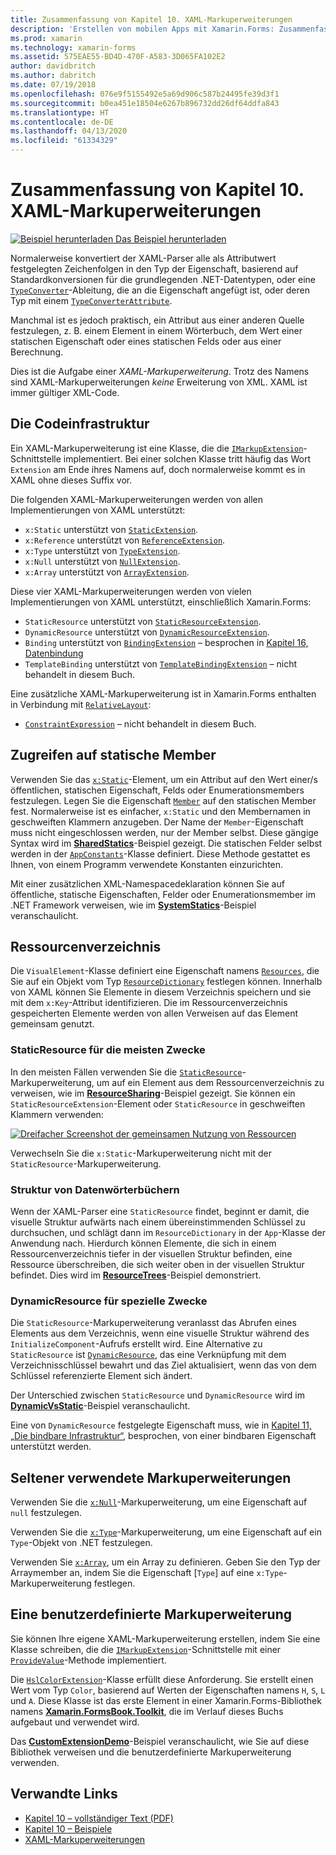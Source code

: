 ```yaml
---
title: Zusammenfassung von Kapitel 10. XAML-Markuperweiterungen
description: 'Erstellen von mobilen Apps mit Xamarin.Forms: Zusammenfassung von Kapitel 10. XAML-Markuperweiterungen'
ms.prod: xamarin
ms.technology: xamarin-forms
ms.assetid: 575EAE55-BD4D-470F-A583-3D065FA102E2
author: davidbritch
ms.author: dabritch
ms.date: 07/19/2018
ms.openlocfilehash: 076e9f5155492e5a69d906c587b24495fe39d3f1
ms.sourcegitcommit: b0ea451e18504e6267b896732dd26df64ddfa843
ms.translationtype: HT
ms.contentlocale: de-DE
ms.lasthandoff: 04/13/2020
ms.locfileid: "61334329"
---
```

# <a name="summary-of-chapter-10-xaml-markup-extensions"></a>Zusammenfassung von Kapitel 10. XAML-Markuperweiterungen

[![Beispiel herunterladen](~/media/shared/download.png) Das Beispiel herunterladen](https://github.com/xamarin/xamarin-forms-book-samples/tree/master/Chapter10)

Normalerweise konvertiert der XAML-Parser alle als Attributwert festgelegten Zeichenfolgen in den Typ der Eigenschaft, basierend auf Standardkonversionen für die grundlegenden .NET-Datentypen, oder eine [`TypeConverter`](xref:Xamarin.Forms.TypeConverter)-Ableitung, die an die Eigenschaft angefügt ist, oder deren Typ mit einem [`TypeConverterAttribute`](xref:Xamarin.Forms.TypeConverterAttribute).

Manchmal ist es jedoch praktisch, ein Attribut aus einer anderen Quelle festzulegen, z. B. einem Element in einem Wörterbuch, dem Wert einer statischen Eigenschaft oder eines statischen Felds oder aus einer Berechnung.

Dies ist die Aufgabe einer *XAML-Markuperweiterung*. Trotz des Namens sind XAML-Markuperweiterungen *keine* Erweiterung von XML. XAML ist immer gültiger XML-Code.

## <a name="the-code-infrastructure"></a>Die Codeinfrastruktur

Ein XAML-Markuperweiterung ist eine Klasse, die die [`IMarkupExtension`](xref:Xamarin.Forms.Xaml.IMarkupExtension)-Schnittstelle implementiert. Bei einer solchen Klasse tritt häufig das Wort `Extension` am Ende ihres Namens auf, doch normalerweise kommt es in XAML ohne dieses Suffix vor.

Die folgenden XAML-Markuperweiterungen werden von allen Implementierungen von XAML unterstützt:

- `x:Static` unterstützt von [`StaticExtension`](xref:Xamarin.Forms.Xaml.StaticExtension).
- `x:Reference` unterstützt von [`ReferenceExtension`](xref:Xamarin.Forms.Xaml.ReferenceExtension).
- `x:Type` unterstützt von [`TypeExtension`](xref:Xamarin.Forms.Xaml.TypeExtension).
- `x:Null` unterstützt von [`NullExtension`](xref:Xamarin.Forms.Xaml.NullExtension).
- `x:Array` unterstützt von [`ArrayExtension`](xref:Xamarin.Forms.Xaml.ArrayExtension).

Diese vier XAML-Markuperweiterungen werden von vielen Implementierungen von XAML unterstützt, einschließlich Xamarin.Forms:

- `StaticResource` unterstützt von [`StaticResourceExtension`](xref:Xamarin.Forms.Xaml.StaticResourceExtension).
- `DynamicResource` unterstützt von [`DynamicResourceExtension`](xref:Xamarin.Forms.Xaml.DynamicResourceExtension).
- `Binding` unterstützt von [`BindingExtension`](xref:Xamarin.Forms.Xaml.BindingExtension) – besprochen in [Kapitel 16, Datenbindung](chapter16.md)
- `TemplateBinding` unterstützt von [`TemplateBindingExtension`](xref:Xamarin.Forms.Xaml.TemplateBindingExtension) – nicht behandelt in diesem Buch.

Eine zusätzliche XAML-Markuperweiterung ist in Xamarin.Forms enthalten in Verbindung mit [`RelativeLayout`](xref:Xamarin.Forms.RelativeLayout):

- [`ConstraintExpression`](xref:Xamarin.Forms.ConstraintExpression) – nicht behandelt in diesem Buch.

## <a name="accessing-static-members"></a>Zugreifen auf statische Member

Verwenden Sie das [`x:Static`](xref:Xamarin.Forms.Xaml.StaticExtension)-Element, um ein Attribut auf den Wert einer/s öffentlichen, statischen Eigenschaft, Felds oder Enumerationsmembers festzulegen. Legen Sie die Eigenschaft [`Member`](xref:Xamarin.Forms.Xaml.StaticExtension.Member) auf den statischen Member fest. Normalerweise ist es einfacher, `x:Static` und den Membernamen in geschweiften Klammern anzugeben. Der Name der `Member`-Eigenschaft muss nicht eingeschlossen werden, nur der Member selbst. Diese gängige Syntax wird im [**SharedStatics**](https://github.com/xamarin/xamarin-forms-book-samples/tree/master/Chapter10/SharedStatics)-Beispiel gezeigt. Die statischen Felder selbst werden in der [`AppConstants`](https://github.com/xamarin/xamarin-forms-book-samples/blob/master/Chapter10/SharedStatics/SharedStatics/SharedStatics/AppConstants.cs)-Klasse definiert. Diese Methode gestattet es Ihnen, von einem Programm verwendete Konstanten einzurichten.

Mit einer zusätzlichen XML-Namespacedeklaration können Sie auf öffentliche, statische Eigenschaften, Felder oder Enumerationsmember im .NET Framework verweisen, wie im [**SystemStatics**](https://github.com/xamarin/xamarin-forms-book-samples/tree/master/Chapter10/SystemStatics)-Beispiel veranschaulicht.

## <a name="resource-dictionaries"></a>Ressourcenverzeichnis

Die `VisualElement`-Klasse definiert eine Eigenschaft namens [`Resources`](xref:Xamarin.Forms.VisualElement.Resources), die Sie auf ein Objekt vom Typ [`ResourceDictionary`](xref:Xamarin.Forms.ResourceDictionary) festlegen können. Innerhalb von XAML können Sie Elemente in diesem Verzeichnis speichern und sie mit dem `x:Key`-Attribut identifizieren. Die im Ressourcenverzeichnis gespeicherten Elemente werden von allen Verweisen auf das Element gemeinsam genutzt.

### <a name="staticresource-for-most-purposes"></a>StaticResource für die meisten Zwecke

In den meisten Fällen verwenden Sie die [`StaticResource`](xref:Xamarin.Forms.Xaml.StaticResourceExtension)-Markuperweiterung, um auf ein Element aus dem Ressourcenverzeichnis zu verweisen, wie im [**ResourceSharing**](https://github.com/xamarin/xamarin-forms-book-samples/tree/master/Chapter10/ResourceSharing)-Beispiel gezeigt. Sie können ein `StaticResourceExtension`-Element oder `StaticResource` in geschweiften Klammern verwenden:

[![Dreifacher Screenshot der gemeinsamen Nutzung von Ressourcen](images/ch10fg03-small.png "Gemeinsame Nutzung von Ressourcen")](images/ch10fg03-large.png#lightbox "Gemeinsame Nutzung von Ressourcen")

Verwechseln Sie die `x:Static`-Markuperweiterung nicht mit der `StaticResource`-Markuperweiterung.

### <a name="a-tree-of-dictionaries"></a>Struktur von Datenwörterbüchern

Wenn der XAML-Parser eine `StaticResource` findet, beginnt er damit, die visuelle Struktur aufwärts nach einem übereinstimmenden Schlüssel zu durchsuchen, und schlägt dann im `ResourceDictionary` in der `App`-Klasse der Anwendung nach. Hierdurch können Elemente, die sich in einem Ressourcenverzeichnis tiefer in der visuellen Struktur befinden, eine Ressource überschreiben, die sich weiter oben in der visuellen Struktur befindet. Dies wird im [**ResourceTrees**](https://github.com/xamarin/xamarin-forms-book-samples/tree/master/Chapter10/ResourceTrees)-Beispiel demonstriert.

### <a name="dynamicresource-for-special-purposes"></a>DynamicResource für spezielle Zwecke

Die `StaticResource`-Markuperweiterung veranlasst das Abrufen eines Elements aus dem Verzeichnis, wenn eine visuelle Struktur während des `InitializeComponent`-Aufrufs erstellt wird. Eine Alternative zu `StaticResource` ist [`DynamicResource`](xref:Xamarin.Forms.Xaml.DynamicResourceExtension), das eine Verknüpfung mit dem Verzeichnisschlüssel bewahrt und das Ziel aktualisiert, wenn das von dem Schlüssel referenzierte Element sich ändert.

Der Unterschied zwischen `StaticResource` und `DynamicResource` wird im [**DynamicVsStatic**](https://github.com/xamarin/xamarin-forms-book-samples/tree/master/Chapter10/DynamicVsStatic)-Beispiel veranschaulicht.

Eine von `DynamicResource` festgelegte Eigenschaft muss, wie in [Kapitel 11, „Die bindbare Infrastruktur“](chapter11.md), besprochen, von einer bindbaren Eigenschaft unterstützt werden.

## <a name="lesser-used-markup-extensions"></a>Seltener verwendete Markuperweiterungen

Verwenden Sie die [`x:Null`](xref:Xamarin.Forms.Xaml.NullExtension)-Markuperweiterung, um eine Eigenschaft auf `null` festzulegen.

Verwenden Sie die [`x:Type`](xref:Xamarin.Forms.Xaml.TypeExtension)-Markuperweiterung, um eine Eigenschaft auf ein `Type`-Objekt von .NET festzulegen.

Verwenden Sie [`x:Array`](xref:Xamarin.Forms.Xaml.ArrayExtension), um ein Array zu definieren. Geben Sie den Typ der Arraymember an, indem Sie die Eigenschaft [`Type`] auf eine `x:Type`-Markuperweiterung festlegen.

## <a name="a-custom-markup-extension"></a>Eine benutzerdefinierte Markuperweiterung

Sie können Ihre eigene XAML-Markuperweiterung erstellen, indem Sie eine Klasse schreiben, die die [`IMarkupExtension`](xref:Xamarin.Forms.Xaml.IMarkupExtension)-Schnittstelle mit einer [`ProvideValue`](xref:Xamarin.Forms.Xaml.IMarkupExtension.ProvideValue(System.IServiceProvider))-Methode implementiert.

Die [`HslColorExtension`](https://github.com/xamarin/xamarin-forms-book-samples/blob/master/Libraries/Xamarin.FormsBook.Toolkit/Xamarin.FormsBook.Toolkit/HslColorExtension.cs)-Klasse erfüllt diese Anforderung. Sie erstellt einen Wert vom Typ `Color`, basierend auf Werten der Eigenschaften namens `H`, `S`, `L` und `A`. Diese Klasse ist das erste Element in einer Xamarin.Forms-Bibliothek namens [**Xamarin.FormsBook.Toolkit**](https://github.com/xamarin/xamarin-forms-book-samples/tree/master/Libraries/Xamarin.FormsBook.Toolkit), die im Verlauf dieses Buchs aufgebaut und verwendet wird.

Das [**CustomExtensionDemo**](https://github.com/xamarin/xamarin-forms-book-samples/tree/master/Chapter10/CustomExtensionDemo)-Beispiel veranschaulicht, wie Sie auf diese Bibliothek verweisen und die benutzerdefinierte Markuperweiterung verwenden.

## <a name="related-links"></a>Verwandte Links

- [Kapitel 10 – vollständiger Text (PDF)](https://download.xamarin.com/developer/xamarin-forms-book/XamarinFormsBook-Ch10-Apr2016.pdf)
- [Kapitel 10 – Beispiele](https://github.com/xamarin/xamarin-forms-book-samples/tree/master/Chapter10)
- [XAML-Markuperweiterungen](~/xamarin-forms/xaml/markup-extensions/index.md)
